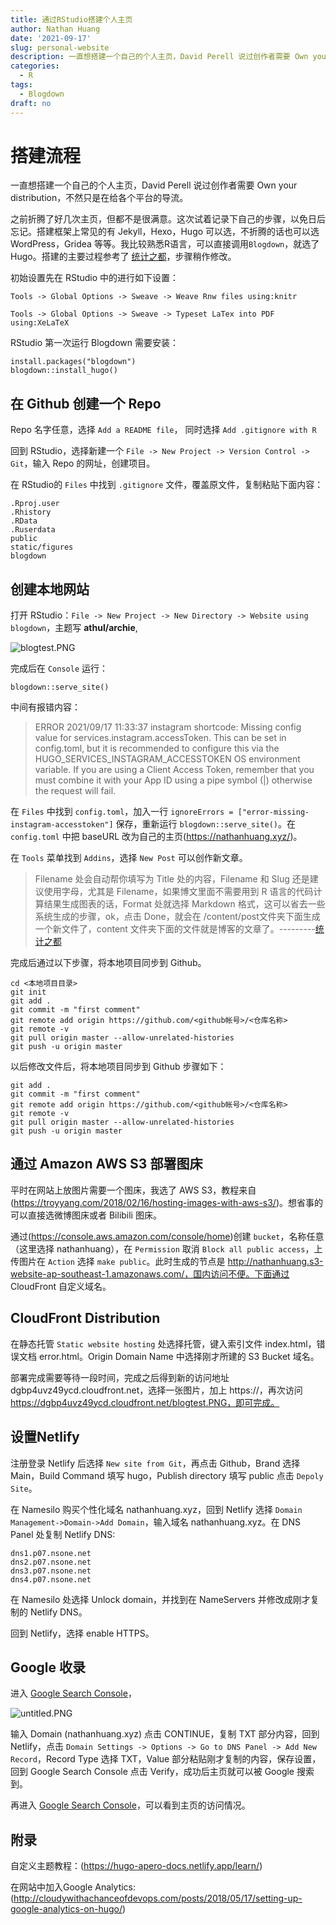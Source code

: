 ```yaml
---
title: 通过RStudio搭建个人主页
author: Nathan Huang
date: '2021-09-17'
slug: personal-website
description: 一直想搭建一个自己的个人主页，David Perell 说过创作者需要 Own your distribution，不然只是在给各个平台的导流。之前折腾了好几次主页，但都不是很满意。这次试着记录下自己的步骤，以免日后忘记。
categories: 
  - R
tags:
  - Blogdown
draft: no
---
```


# 搭建流程

一直想搭建一个自己的个人主页，David Perell 说过创作者需要 Own your distribution，不然只是在给各个平台的导流。

之前折腾了好几次主页，但都不是很满意。这次试着记录下自己的步骤，以免日后忘记。搭建框架上常见的有 Jekyll，Hexo，Hugo 可以选，不折腾的话也可以选 WordPress，Gridea 等等。我比较熟悉R语言，可以直接调用`Blogdown`，就选了 Hugo。搭建的主要过程参考了 [统计之都](https://cosx.org/2018/01/build-blog-with-blogdown-hugo-netlify-github/ "统计之都")，步骤稍作修改。

初始设置先在 RStudio 中的进行如下设置：

`Tools -> Global Options -> Sweave -> Weave Rnw files using:knitr`

`Tools -> Global Options -> Sweave -> Typeset LaTex into PDF using:XeLaTeX`

RStudio 第一次运行 Blogdown 需要安装：

```
install.packages("blogdown")
blogdown::install_hugo()
```

## 在 Github 创建一个 Repo

Repo 名字任意，选择 `Add a README file`， 同时选择 `Add .gitignore with R`

回到 RStudio，选择新建一个 `File -> New Project -> Version Control -> Git`，输入 Repo 的网址，创建项目。

在 RStudio的 `Files` 中找到 `.gitignore` 文件，覆盖原文件，复制粘贴下面内容：

```
.Rproj.user
.Rhistory
.RData
.Ruserdata
public
static/figures
blogdown
```

## 创建本地网站

打开 RStudio：`File -> New Project -> New Directory -> Website using blogdown`，主题写 **athul/archie**,

![blogtest.PNG](https://dgbp4uvz49ycd.cloudfront.net/blogtest.PNG)


完成后在 `Console` 运行：

```
blogdown::serve_site()
```
中间有报错内容：

> ERROR 2021/09/17 11:33:37 instagram shortcode: Missing config value for services.instagram.accessToken. This can be set in config.toml, but it is recommended to configure this via the HUGO_SERVICES_INSTAGRAM_ACCESSTOKEN OS environment variable. If you are using a Client Access Token, remember that you must combine it with your App ID using a pipe symbol (<APPID>|<CLIENTTOKEN>) otherwise the request will fail.


在 `Files` 中找到 `config.toml`，加入一行 `ignoreErrors = ["error-missing-instagram-accesstoken"]` 保存，重新运行 `blogdown::serve_site()`。在 `config.toml` 中把 baseURL 改为自己的主页(https://nathanhuang.xyz/)。

在 `Tools` 菜单找到 `Addins`，选择 `New Post` 可以创作新文章。

> Filename 处会自动帮你填写为 Title 处的内容，Filename 和 Slug 还是建议使用字母，尤其是 Filename，如果博文里面不需要用到 R 语言的代码计算结果生成图表的话，Format 处就选择 Markdown 格式，这可以省去一些系统生成的步骤，ok，点击 Done，就会在 /content/post文件夹下面生成一个新文件了，content  文件夹下面的文件就是博客的文章了。---------[统计之都](https://cosx.org/2018/01/build-blog-with-blogdown-hugo-netlify-github/ "统计之都")



完成后通过以下步骤，将本地项目同步到 Github。
```
cd <本地项目目录>
git init
git add .
git commit -m "first comment"
git remote add origin https://github.com/<github帐号>/<仓库名称>
git remote -v
git pull origin master --allow-unrelated-histories
git push -u origin master
```

以后修改文件后，将本地项目同步到 Github 步骤如下：
```
git add .
git commit -m "first comment"
git remote add origin https://github.com/<github帐号>/<仓库名称>
git remote -v
git pull origin master --allow-unrelated-histories
git push -u origin master
```




## 通过 Amazon AWS S3 部署图床

平时在网站上放图片需要一个图床，我选了 AWS S3，教程来自(https://troyyang.com/2018/02/16/hosting-images-with-aws-s3/)。想省事的可以直接选微博图床或者 Bilibili 图床。

通过(https://console.aws.amazon.com/console/home)创建 `bucket`，名称任意（这里选择 nathanhuang），在 `Permission` 取消 `Block all public access`，上传图片在 `Action` 选择 `make public`。此时生成的节点是 http://nathanhuang.s3-website-ap-southeast-1.amazonaws.com/，国内访问不便。下面通过 CloudFront 自定义域名。


## CloudFront Distribution

在静态托管 `Static website hosting` 处选择托管，键入索引文件 index.html，错误文档 error.html。Origin Domain Name 中选择刚才所建的 S3 Bucket 域名。

部署完成需要等待一段时间，完成之后得到新的访问地址 dgbp4uvz49ycd.cloudfront.net，选择一张图片，加上 https://，再次访问 https://dgbp4uvz49ycd.cloudfront.net/blogtest.PNG，即可完成。



## 设置Netlify

注册登录 Netlify 后选择 `New site from Git`，再点击 Github，Brand 选择 Main，Build Command 填写 hugo，Publish directory 填写 public 点击 `Depoly Site`。

在 Namesilo 购买个性化域名 nathanhuang.xyz，回到 Netlify 选择 `Domain Management->Domain->Add Domain`，输入域名 nathanhuang.xyz。在 DNS Panel 处复制 Netlify DNS:
```
dns1.p07.nsone.net
dns2.p07.nsone.net
dns3.p07.nsone.net
dns4.p07.nsone.net
```

在 Namesilo 处选择 Unlock domain，并找到在 NameServers 并修改成刚才复制的 Netlify DNS。

回到 Netlify，选择 enable HTTPS。


## Google 收录

进入 [Google Search Console](https://search.google.com/search-console/)，

![untitled.PNG](https://dgbp4uvz49ycd.cloudfront.net/Capture123123123123.PNG)


输入 Domain (nathanhuang.xyz) 点击 CONTINUE，复制 TXT 部分内容，回到 Netlify，点击 `Domain Settings -> Options -> Go to DNS Panel -> Add New Record`，Record Type 选择 TXT，Value 部分粘贴刚才复制的内容，保存设置，回到 Google Search Console 点击 Verify，成功后主页就可以被 Google 搜索到。  

再进入 [Google Search Console](https://search.google.com/search-console/)，可以看到主页的访问情况。



## 附录

自定义主题教程：(https://hugo-apero-docs.netlify.app/learn/)

在网站中加入Google Analytics: (http://cloudywithachanceofdevops.com/posts/2018/05/17/setting-up-google-analytics-on-hugo/)